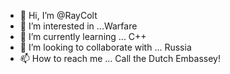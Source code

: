 - 👋 Hi, I’m @RayColt
- 👀 I’m interested in ...Warfare
- 🌱 I’m currently learning ... C++
- 💞️ I’m looking to collaborate with ... Russia
- 📫 How to reach me ... Call the Dutch Embassey!

<!---
RayColt/RayColt is a ✨ special ✨ repository because its `README.md` (this file) appears on your GitHub profile.
You can click the Preview link to take a look at your changes.
--->
